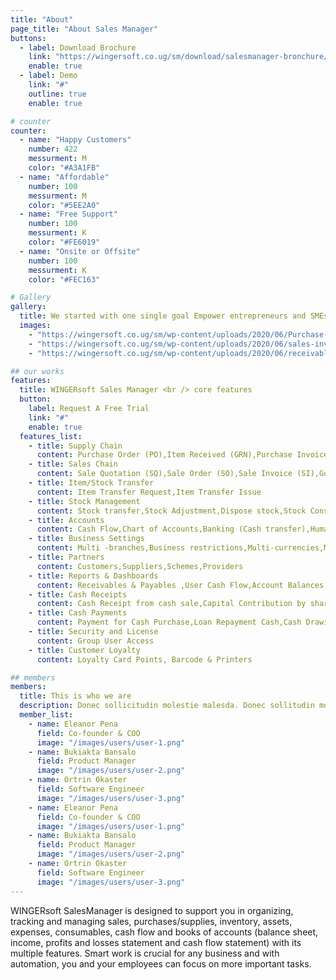 ```yaml
---
title: "About"
page_title: "About Sales Manager"
buttons:
  - label: Download Brochure
    link: "https://wingersoft.co.ug/sm/download/salesmanager-bronchure/"
    enable: true
  - label: Demo
    link: "#"
    outline: true
    enable: true

# counter
counter:
  - name: "Happy Customers"
    number: 422
    messurment: M
    color: "#A3A1FB"
  - name: "Affordable"
    number: 100
    messurment: M
    color: "#5EE2A0"
  - name: "Free Support"
    number: 100
    messurment: K
    color: "#FE6019"
  - name: "Onsite or Offsite"
    number: 100
    messurment: K
    color: "#FEC163"

# Gallery
gallery:
  title: We started with one single goal Empower entrepreneurs and SMEs
  images:
    - "https://wingersoft.co.ug/sm/wp-content/uploads/2020/06/Purchase-invoice-Detail-Report.png"
    - "https://wingersoft.co.ug/sm/wp-content/uploads/2020/06/sales-invoice-report.png"
    - "https://wingersoft.co.ug/sm/wp-content/uploads/2020/06/receivables-report.png"

## our works
features:
  title: WINGERsoft Sales Manager <br /> core features
  button:
    label: Request A Free Trial
    link: "#"
    enable: true
  features_list:
    - title: Supply Chain
      content: Purchase Order (PO),Item Received (GRN),Purchase Invoice (PI),Record Expenses
    - title: Sales Chain
      content: Sale Quotation (SQ),Sale Order (SO),Sale Invoice (SI),Goods Delivery (GD)
    - title: Item/Stock Transfer
      content: Item Transfer Request,Item Transfer Issue
    - title: Stock Management
      content: Stock transfer,Stock Adjustment,Dispose stock,Stock Consumption
    - title: Accounts
      content: Cash Flow,Chart of Accounts,Banking (Cash transfer),Human Resource,Account Balances ,Balance Sheet,Income Statement
    - title: Business Settings
      content: Multi -branches,Business restrictions,Multi-currencies,Multi-payment methods,Bank & owner accounts,Exchange rates,Multi-stores/sections
    - title: Partners
      content: Customers,Suppliers,Schemes,Providers
    - title: Reports & Dashboards
      content: Receivables & Payables ,User Cash Flow,Account Balances,Stock Levels & Values,Sales,Purchase & Expenses,Journals & Ledgers
    - title: Cash Receipts
      content: Cash Receipt from cash sale,Capital Contribution by shareholder,Receipt of Loan
    - title: Cash Payments
      content: Payment for Cash Purchase,Loan Repayment Cash,Cash Drawing By Owner
    - title: Security and License
      content: Group User Access
    - title: Customer Loyalty
      content: Loyalty Card Points, Barcode & Printers

## members
members:
  title: This is who we are
  description: Donec sollicitudin molestie malesda. Donec sollitudin mol estie ultricies ligula sed magna dictum
  member_list:
    - name: Eleanor Pena
      field: Co-founder & COO
      image: "/images/users/user-1.png"
    - name: Bukiakta Bansalo
      field: Product Manager
      image: "/images/users/user-2.png"
    - name: Ortrin Okaster
      field: Software Engineer
      image: "/images/users/user-3.png"
    - name: Eleanor Pena
      field: Co-founder & COO
      image: "/images/users/user-1.png"
    - name: Bukiakta Bansalo
      field: Product Manager
      image: "/images/users/user-2.png"
    - name: Ortrin Okaster
      field: Software Engineer
      image: "/images/users/user-3.png"
---
```


WINGERsoft SalesManager is designed to support you in organizing, tracking and managing sales, purchases/supplies, inventory, assets, expenses, consumables, cash flow and books of accounts (balance sheet, income, profits and losses statement and cash flow statement) with its multiple features. Smart work is crucial for any business and with automation, you and your employees can focus on more important tasks.
